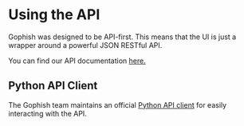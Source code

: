# Using the API

Gophish was designed to be API-first. This means that the UI is just a wrapper around a powerful JSON RESTful API.

You can find our API documentation [here.](https://docs.getgophish.com/api-documentation/)

## Python API Client

The Gophish team maintains an official [Python API client](https://github.com/gophish/api-client-python) for easily interacting with the API.

